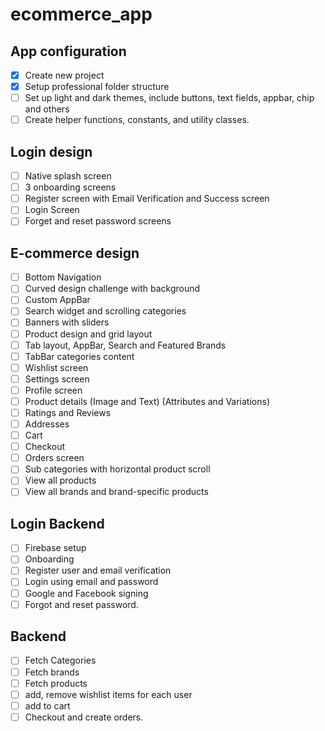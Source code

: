 # ecommerce_app

## App configuration
- [x] Create new project
- [x] Setup professional folder structure
- [ ] Set up light and dark themes, include buttons, text fields, appbar, chip and others
- [ ] Create helper functions, constants, and utility classes.

## Login design
- [ ] Native splash screen
- [ ] 3 onboarding screens
- [ ] Register screen with Email Verification and Success screen
- [ ] Login Screen
- [ ] Forget and reset password screens

## E-commerce design
- [ ] Bottom Navigation
- [ ] Curved design challenge with background
- [ ] Custom AppBar
- [ ] Search widget and scrolling categories
- [ ] Banners with sliders
- [ ] Product design and grid layout
- [ ] Tab layout, AppBar, Search and Featured Brands
- [ ] TabBar categories content
- [ ] Wishlist screen
- [ ] Settings screen
- [ ] Profile screen
- [ ] Product details (Image and Text) (Attributes and Variations)
- [ ] Ratings and Reviews
- [ ] Addresses
- [ ] Cart
- [ ] Checkout
- [ ] Orders screen
- [ ] Sub categories with horizontal product scroll
- [ ] View all products
- [ ] View all brands and brand-specific products

## Login Backend
- [ ] Firebase setup
- [ ] Onboarding
- [ ] Register user and email verification
- [ ] Login using email and password
- [ ] Google and Facebook signing
- [ ] Forgot and reset password.

## Backend
- [ ] Fetch Categories
- [ ] Fetch brands
- [ ] Fetch products
- [ ] add, remove wishlist items for each user
- [ ] add to cart
- [ ] Checkout and create orders.